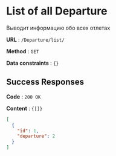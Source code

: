 # List of all Departure

Выводит информацию обо всех отлетах

**URL** : `/Departure/list/`

**Method** : `GET`

**Data constraints** : `{}`

## Success Responses

**Code** : `200 OK`

**Content** : `{[]}`

```json
[
  {
    "id": 1,
    "departure": 2
  }
]
```